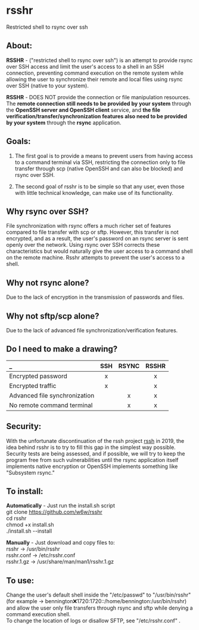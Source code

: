 # rsshr
Restricted shell to rsync over ssh

## About:

**RSSHR** - ("restricted shell to rsync over ssh") is an attempt to provide rsync over SSH access and limit the user's access to a shell in an SSH connection, preventing command execution on the remote system while allowing the user to synchronize their remote and local files using rsync over SSH (native to your system).

**RSSHR** - DOES NOT provide the connection or file manipulation resources. The **remote connection still needs to be provided by your system** through the **OpenSSH server and OpenSSH client** service, and **the file verification/transfer/synchronization features also need to be provided by your system** through the **rsync** application.

## Goals:

1. The first goal is to provide a means to prevent users from having access to a command terminal via SSH, restricting the connection only to file transfer through scp (native OpenSSH and can also be blocked) and rsync over SSH.

2. The second goal of rsshr is to be simple so that any user, even those with little technical knowledge, can make use of its functionality.

## Why rsync over SSH?

File synchronization with rsync offers a much richer set of features compared to file transfer with scp or sftp. However, this transfer is not encrypted, and as a result, the user's password on an rsync server is sent openly over the network. Using rsync over SSH corrects these characteristics but would naturally give the user access to a command shell on the remote machine. Rsshr attempts to prevent the user's access to a shell.

## Why not rsync alone?

Due to the lack of encryption in the transmission of passwords and files.

## Why not sftp/scp alone?

Due to the lack of advanced file synchronization/verification features.

## Do I need to make a drawing?

 _ |SSH|RSYNC|RSSHR
:------------------------------|:--------:|:--------:|:--------:
Encrypted password|x| |x
Encrypted traffic|x| |x
Advanced file synchronization| |x|x
No remote command terminal| |x|x


## Security:

With the unfortunate discontinuation of the rssh project [rssh](www.pizzashack.org/rssh/) in 2019, the idea behind rsshr is to try to fill this gap in the simplest way possible. Security tests are being assessed, and if possible, we will try to keep the program free from such vulnerabilities until the rsync application itself implements native encryption or OpenSSH implements something like "Subsystem rsync."

## To install:

**Automatically** - Just run the install.sh script<br>
git clone https://github.com/w6w/rsshr<br>
cd rsshr<br>
chmod +x install.sh<br>
./install.sh --install

**Manually** - Just download and copy files to:<br>
rsshr -> /usr/bin/rsshr<br>
rsshr.conf -> /etc/rsshr.conf<br>
rsshr.1.gz -> /usr/share/man/man1/rsshr.1.gz

## To use:
Change the user's default shell inside the "/etc/passwd" to "/usr/bin/rsshr" (for example -> bennington:x:1720:1720::/home/bennington:/usr/bin/rsshr) and allow the user only file transfers through rsync and sftp while denying a command execution shell.<br>
To change the location of logs or disallow SFTP, see "/etc/rsshr.conf" .


